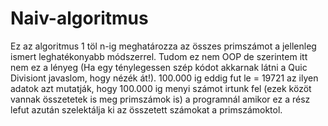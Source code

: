 # Naiv-algoritmus
Ez az algoritmus 1 töl n-ig meghatározza az összes primszámot a jellenleg ismert leghatékonyabb módszerrel.
Tudom ez nem OOP de szerintem itt nem ez a lényeg
(Ha egy ténylegessen szép kódot akkarnak látni a Quic Divisiont javaslom, hogy nézék át!).
100.000 ig eddig fut le =  19721 az ilyen adatok azt mutatják, hogy 100.000 ig menyi számot irtunk fel (ezek közöt vannak összetetek is meg primszámok is) a programnál amikor ez a rész lefut azután szelektálja ki az összetett számokat a primszámoktol.
